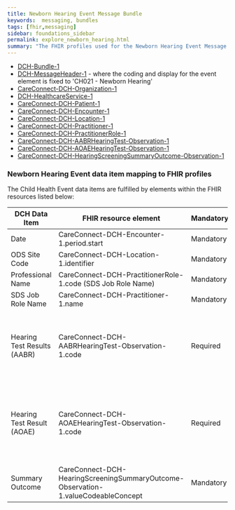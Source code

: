 ```yaml
---
title: Newborn Hearing Event Message Bundle
keywords:  messaging, bundles
tags: [fhir,messaging]
sidebar: foundations_sidebar
permalink: explore_newborn_hearing.html
summary: "The FHIR profiles used for the Newborn Hearing Event Message Bundle"
---
```


- [DCH-Bundle-1](https://fhir.nhs.uk/STU3/StructureDefinition/DCH-Bundle-1)
- [DCH-MessageHeader-1](https://fhir.nhs.uk/STU3/StructureDefinition/DCH-MessageHeader-1) - where the coding and display for the event element is fixed to 'CH021 - Newborn Hearing'
- [CareConnect-DCH-Organization-1](https://fhir.nhs.uk/STU3/StructureDefinition/CareConnect-DCH-Organization-1)
- [DCH-HealthcareService-1](https://fhir.nhs.uk/STU3/StructureDefinition/DCH-HealthcareService-1)
- [CareConnect-DCH-Patient-1](https://fhir.nhs.uk/STU3/StructureDefinition/CareConnect-DCH-Patient-1)
- [CareConnect-DCH-Encounter-1](https://fhir.nhs.uk/STU3/StructureDefinition/CareConnect-DCH-Encounter-1)
- [CareConnect-DCH-Location-1](https://fhir.nhs.uk/STU3/StructureDefinition/CareConnect-DCH-Location-1)
- [CareConnect-DCH-Practitioner-1](https://fhir.nhs.uk/STU3/StructureDefinition/CareConnect-DCH-Practitioner-1)
- [CareConnect-DCH-PractitionerRole-1](https://fhir.nhs.uk/STU3/StructureDefinition/CareConnect-DCH-PractitionerRole-1) 
- [CareConnect-DCH-AABRHearingTest-Observation-1](https://fhir.nhs.uk/STU3/StructureDefinition/CareConnect-DCH-AABRHearingTest-Observation-1)
- [CareConnect-DCH-AOAEHearingTest-Observation-1](https://fhir.nhs.uk/STU3/StructureDefinition/CareConnect-DCH-AOAEHearingTest-Observation-1)
- [CareConnect-DCH-HearingScreeningSummaryOutcome-Observation-1](https://fhir.nhs.uk/STU3/StructureDefinition/CareConnect-DCH-HearingScreeningSummaryOutcome-Observation-1)

### Newborn Hearing Event data item mapping to FHIR profiles ###

The Child Health Event data items are fulfilled by elements within the FHIR resources listed below:
                                                                     
| DCH Data Item       | FHIR resource element                                       | Mandatory/Required/Optional | Note                                                                  |
|---------------------|-------------------------------------------------------------|-----------------------------|-----------------------------------------------------------------------|
| Date                | CareConnect-DCH-Encounter-1.period.start                    | Mandatory                   |                                                                       |
| ODS Site Code       | CareConnect-DCH-Location-1.identifier                       | Mandatory                   |                                                                       |
| Professional Name   | CareConnect-DCH-PractitionerRole-1.code (SDS Job Role Name) | Mandatory                   |                                                                       |
| SDS Job Role Name   | CareConnect-DCH-Practitioner-1.name                         | Mandatory                   |                                                                       |
| Hearing Test Results (AABR) | CareConnect-DCH-AABRHearingTest-Observation-1.code            | Required         | two occurrences of this resource are required, one for each ear |
| Hearing Test Result (AOAE) | CareConnect-DCH-AOAEHearingTest-Observation-1.code             | Required          | up to four occurrences of this resource are required, with two for each test performed |
| Summary Outcome     | CareConnect-DCH-HearingScreeningSummaryOutcome-Observation-1.valueCodeableConcept        | Mandatory                   |                                                                       |